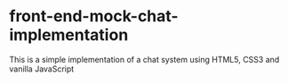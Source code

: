 # front-end-mock-chat-implementation
This is a simple implementation of a chat system using HTML5, CSS3 and vanilla JavaScript
